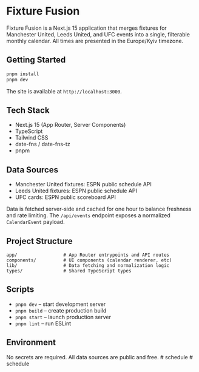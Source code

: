 # Fixture Fusion

Fixture Fusion is a Next.js 15 application that merges fixtures for Manchester United, Leeds United, and UFC events into a single, filterable monthly calendar. All times are presented in the Europe/Kyiv timezone.

## Getting Started

```bash
pnpm install
pnpm dev
```

The site is available at `http://localhost:3000`.

## Tech Stack

- Next.js 15 (App Router, Server Components)
- TypeScript
- Tailwind CSS
- date-fns / date-fns-tz
- pnpm

## Data Sources

- Manchester United fixtures: ESPN public schedule API
- Leeds United fixtures: ESPN public schedule API
- UFC cards: ESPN public scoreboard API

Data is fetched server-side and cached for one hour to balance freshness and rate limiting. The `/api/events` endpoint exposes a normalized `CalendarEvent` payload.

## Project Structure

```
app/                 # App Router entrypoints and API routes
components/          # UI components (calendar renderer, etc)
lib/                 # Data fetching and normalization logic
types/               # Shared TypeScript types
```

## Scripts

- `pnpm dev` – start development server
- `pnpm build` – create production build
- `pnpm start` – launch production server
- `pnpm lint` – run ESLint

## Environment

No secrets are required. All data sources are public and free.
#   s c h e d u l e  
 #   s c h e d u l e  
 